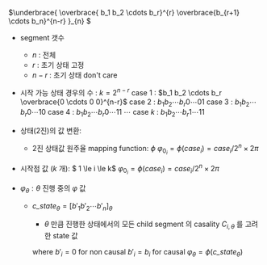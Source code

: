 $\underbrace{
\overbrace{ b_1 b_2 \cdots  b_r}^{r} \overbrace{b_{r+1} \cdots b_n}^{n-r}
}_{n}   $
- segment 갯수
    - $n$ : 전체
    - $r$ : 초기 상태 고정
    - $n-r$ : 초기 상태 don't care

- 시작 가능 상태 경우의 수 : $k=2^{n-r}$
    case 1 : $b_1 b_2 \cdots b_r \overbrace{0 \cdots 0 0}^{n-r}$
    case 2 : $b_1 b_2 \cdots b_r 0 \cdots 0 1$
    case 3 : $b_1 b_2 \cdots b_r 0 \cdots 1 0$
    case 4 : $b_1 b_2 \cdots b_r 0 \cdots 1 1$
    $\cdots$
    case $k$ : $b_1 b_2 \cdots b_r 1 \cdots 1 1$

- 상태(2진)의 값 변환:
    - 2진 상태값 원주율 mapping function: $\phi$
    $\varphi_{0_i} = \phi(case_i) = \mathit{case}_i / 2^n \times 2\pi$

- 시작점 값 ($k$ 개): $ 1 \le i \le k$
    $\varphi_{0_i} = \phi(case_i) = \mathit{case}_i / 2^n \times 2\pi$

- $\varphi_\theta : \theta$ 진행 중의 $\varphi$ 값

    - $\mathit{c\_state}_\theta = [b'_1 b'_2 \cdots  b'_n ]_\theta$
        - $\theta$ 만큼 진행한 상태에서의 모든 child segment 의 casality $C_{i, \theta}$ 를 고려한 state 값        

        where
                $b'_i = 0$ for non causal
                $b'_i = b_i$ for causal
    $\varphi_\theta = \phi(\mathit{c\_state}_\theta)$ 
